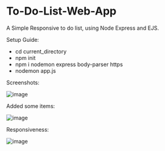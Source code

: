 # To-Do-List-Web-App
A Simple Responsive to do list, using Node Express and EJS.


Setup Guide:
- cd current_directory
- npm init
- npm i nodemon express body-parser https
- nodemon app.js

Screenshots:

![image](https://user-images.githubusercontent.com/49645682/131380228-ac876d0a-536a-4b08-af7f-c16533a2d106.png)

Added some items:

![image](https://user-images.githubusercontent.com/49645682/131380282-c64fe689-d9b0-49b3-9b52-f26fc784fa90.png)

Responsiveness:

![image](https://user-images.githubusercontent.com/49645682/131380333-e13005e4-4aa4-4859-b316-dee12b6797b1.png)


